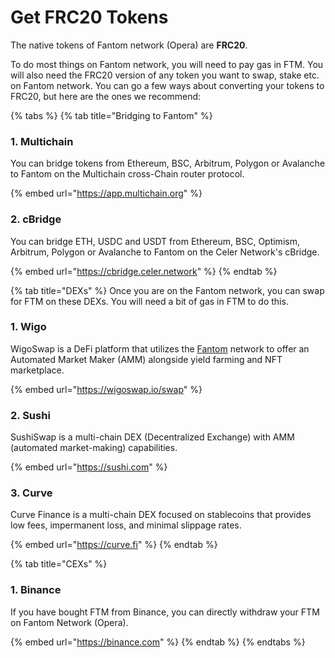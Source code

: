 # Get FRC20 Tokens

The native tokens of Fantom network (Opera) are **FRC20**.

To do most things on Fantom network, you will need to pay gas in FTM. You will also need the FRC20 version of any token you want to swap, stake etc. on Fantom network. You can go a few ways about converting your tokens to FRC20, but here are the ones we recommend:



{% tabs %}
{% tab title="Bridging to Fantom" %}
### 1. M**ultichain**

You can bridge tokens from Ethereum, BSC, Arbitrum, Polygon or Avalanche to Fantom on the Multichain cross-Chain router protocol.

{% embed url="https://app.multichain.org" %}



### 2. cBridge

You can bridge ETH, USDC and USDT from Ethereum, BSC, Optimism, Arbitrum, Polygon or Avalanche to Fantom on the Celer Network's cBridge.

{% embed url="https://cbridge.celer.network" %}
{% endtab %}

{% tab title="DEXs" %}
Once you are on the Fantom network, you can swap for FTM on these DEXs. You will need a bit of gas in FTM to do this.



### 1. Wigo

WigoSwap is a DeFi platform that utilizes the [Fantom](https://fantom.foundation) network to offer an Automated Market Maker (AMM) alongside yield farming and NFT marketplace.&#x20;

{% embed url="https://wigoswap.io/swap" %}



### 2. Sushi

SushiSwap is a multi-chain DEX (Decentralized Exchange) with AMM (automated market-making) capabilities.

{% embed url="https://sushi.com" %}



### 3. Curve

Curve Finance is a multi-chain DEX focused on stablecoins that provides low fees, impermanent loss, and minimal slippage rates.

{% embed url="https://curve.fi" %}
{% endtab %}

{% tab title="CEXs" %}
### 1. Binance

If you have bought FTM from Binance, you can directly withdraw your FTM on Fantom Network (Opera).

{% embed url="https://binance.com" %}
{% endtab %}
{% endtabs %}
